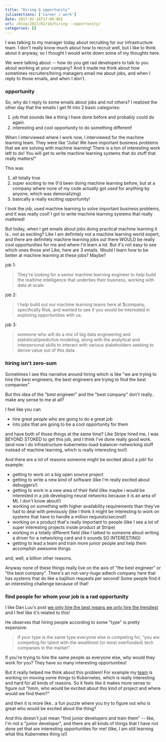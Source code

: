 ```yaml
---
title: "Hiring & opportunity"
juliasections: ['Career / work']
date: 2017-02-16T17:09:06Z
url: /blog/2017/02/16/hiring---opportunity/
categories: []
---
```


I was talking to my manager today about recruiting for our
infrastructure team. I don't really know much about how to recruit well,
but I like to think about it anyway, so I thought I would write down
some of my thoughts here.

We were talking about -- how do you get rad developers to talk to you
about working at your company? And it made me think about how sometimes
recruiters/hiring managers email me about jobs, and when I reply to
those emails, and when I don't.

### opportunity

So, why do I reply to some emails about jobs and not others? I realized
the other day that the emails I get fit into 2 basic categories:

1. job that sounds like a thing I have done before and probably
   could do again.
2. interesting and cool opportunity to do something different!

When I interviewed where I work now, I interviewed for the machine
learning team. They were like "Julia! We have important business
problems that we are solving with machine learning! There is a ton of
interesting work left to do! You will get to write machine learning
systems that do stuff that really matters!"

This was

1. all totally true
1. super exciting to me (I'd been doing machine learning before, but at a company where none of my code actually got _used_ for anything by anyone, which was demoralizing)
1. basically a really exciting opportunity!

I took the job, used machine learning to solve important business
problems, and it was really cool! I got to write machine learning
systems that really mattered!

But today, when I get emails about jobs doing practical machine learning
it is.. not as exciting? Like I am definitely not a machine learning
world expert, and there are definitely machine learning jobs out there
WOULD be really cool opportunities for me and where I'd learn a lot. But
it's not easy to see which ones those are! Like, here are 3 emails.
Would I learn how to be better at machine learning at these jobs? Maybe?

job 1:

> They're looking for a senior machine learning engineer to help build
> the realtime intelligence that underlies their business, working with
> data at scale. 

job 2:

> I help build out our machine learning teams here at $company,
> specifically Risk, and wanted to see if you would be interested in
> exploring opportunities with us.

job 3:

> someone who will do a mix of big data engineering and
> statistical/predictive modeling, along with the analytical and
> interpersonal skills to interact with various stakeholders seeking to
> derive value out of this data. 

### hiring isn't zero-sum

Sometimes I see this narrative around hiring which is like "we are
trying to hire the best engineers, the best engineers are trying to find
the best companies"

But this idea of the "best engineer" and the "best company" don't
really.. make any sense to me at all?

I feel like you can

* hire great people who are going to do a great job
* into jobs that are going to be a cool opportunity for them

and have both of those things at the same time? Like Stripe hired me, I
was BEYOND STOKED to get this job, and I think I've done really good
work. (and now I do infrastructure-kubernetes-load-balancer-networking
stuff instead of machine learning, which is really interesting too!)

And there are a lot of reasons someone might be excited about a job! for
example:

* getting to work on a big open source project
* getting to write a new kind of software (like I'm really excited about
  debuggers!)
* getting to work in a new area of their field (like maybe i would be
  interested in a job developing neural networks because it is an area
  of ML I don't know about!)
* working on something with higher availability requirements than
  they've had to deal with previously (like I think it might be
  interesting to work on systems that have to handle a million
  requests/second!)
* working on a product that's really important to people (like I see a lot of super
  interesting projects inside product at Stripe)
* working in a totally different field (like I talked to someone about
  writing a driver for a networking card and it sounds SO INTERESTING)
* getting to lead a team and train more junior people and help them
  accomplish awesome things

and, well, a billion other reasons.

Anyway none of these things really live on the axis of "the best
engineer" or "the best company". There's an not-very-huge adtech company
here that has systems that do like a bajillion requests per second! Some
people find it an interesting challenge because of that! 

### find people for whom your job is a rad opportunity

I like Dan Luu's post [we only hire the best means we only hire the trendiest](https://danluu.com/programmer-moneyball/)
and I feel like it's related to this!

He observes that hiring people according to some "type" is pretty
expensive:

> if your type is the same type everyone else is competing for, “you
> are competing for talent with the wealthiest (or most overfunded)
> tech companies in the market”.

If you're trying to hire the same people as everyone else, why would
they work for you? They have so many interesting opportunities!

But it really helped me think
about this problem! For example my [team](https://stripe.com/jobs/positions/infrastructure-engineer) is working on moving some things to Kubernetes, which is really interesting and hard for all kinds of reasons.
So it feels like it makes more sense to figure out "hmm, who would be
excited about this kind of project and where would we find them?"

and then it is more like.. a fun puzzle where you try to figure out who
is great who would be excited about the thing?

And this doesn't just mean "find junior developers and train them" --
like, I'm not a "junior developer", and there are all kinds of things
that I have not done yet that are interesting opportunities for me!
(like, I am still learning what this Kubernetes thing is!)
